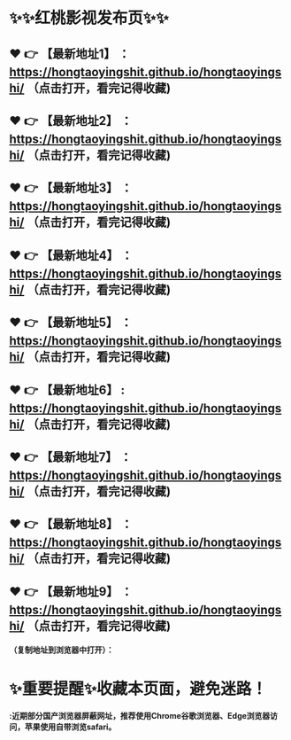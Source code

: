 # :sparkles::sparkles:红桃影视发布页:sparkles::sparkles:

 :heart: :point_right: 【最新地址1】 ：https://hongtaoyingshit.github.io/hongtaoyingshi/   （点击打开，看完记得收藏)
 ------
 :heart: :point_right: 【最新地址2】 ：https://hongtaoyingshit.github.io/hongtaoyingshi/   （点击打开，看完记得收藏)
 ------
 :heart: :point_right: 【最新地址3】 ：https://hongtaoyingshit.github.io/hongtaoyingshi/   （点击打开，看完记得收藏)
 ------
 :heart: :point_right: 【最新地址4】 ：https://hongtaoyingshit.github.io/hongtaoyingshi/   （点击打开，看完记得收藏)
 ------
 :heart: :point_right: 【最新地址5】 ：https://hongtaoyingshit.github.io/hongtaoyingshi/   （点击打开，看完记得收藏)
 ------
 :heart: :point_right: 【最新地址6】 : https://hongtaoyingshit.github.io/hongtaoyingshi/   （点击打开，看完记得收藏)
 ------
 :heart: :point_right: 【最新地址7】 ：https://hongtaoyingshit.github.io/hongtaoyingshi/   （点击打开，看完记得收藏)
 ------
 :heart: :point_right: 【最新地址8】 ：https://hongtaoyingshit.github.io/hongtaoyingshi/   （点击打开，看完记得收藏)
 ------
 :heart: :point_right: 【最新地址9】 ：https://hongtaoyingshit.github.io/hongtaoyingshi/   （点击打开，看完记得收藏)
  ------

  
#### （复制地址到浏览器中打开）：
# :sparkles:重要提醒:sparkles:收藏本页面，避免迷路！
#### :近期部分国产浏览器屏蔽网址，推荐使用Chrome谷歌浏览器、Edge浏览器访问，苹果使用自带浏览safari。
